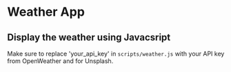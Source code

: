# Weather App
## Display the weather using Javacsript

Make sure to replace 'your_api_key' in `scripts/weather.js` with your API key from OpenWeather and for Unsplash.
